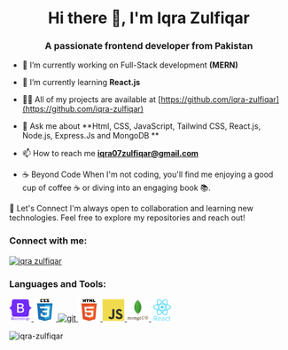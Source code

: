 <h1 align="center">Hi there 👋, I'm Iqra Zulfiqar</h1>
<h3 align="center">A passionate frontend developer from Pakistan</h3>

- 🔭 I’m currently working on Full-Stack development **(MERN)**

- 🌱 I’m currently learning **React.js**

- 👨‍💻 All of my projects are available at [https://github.com/iqra-zulfiqar](https://github.com/iqra-zulfiqar)

- 💬 Ask me about **Html, CSS, JavaScript, Tailwind CSS, React.js, Node.js, Express.Js and MongoDB **

- 📫 How to reach me **iqra07zulfiqar@gmail.com**

- ☕ Beyond Code
When I'm not coding, you'll find me enjoying a good cup of coffee ☕ or diving into an engaging book 📚.</br>


📩 Let's Connect
I'm always open to collaboration and learning new technologies. Feel free to explore my repositories and reach out!

<h3 align="left">Connect with me:</h3>
<p align="left">
<a href="https://www.linkedin.com/in/iqrazulfiqar/" target="blank"><img align="center" src="https://raw.githubusercontent.com/rahuldkjain/github-profile-readme-generator/master/src/images/icons/Social/linked-in-alt.svg" alt="iqra zulfiqar" height="30" width="40" /></a>
</p>

<h3 align="left">Languages and Tools:</h3>
<p align="left"> <a href="https://getbootstrap.com" target="_blank" rel="noreferrer"> <img src="https://raw.githubusercontent.com/devicons/devicon/master/icons/bootstrap/bootstrap-plain-wordmark.svg" alt="bootstrap" width="40" height="40"/> </a> <a href="https://www.w3schools.com/css/" target="_blank" rel="noreferrer"> <img src="https://raw.githubusercontent.com/devicons/devicon/master/icons/css3/css3-original-wordmark.svg" alt="css3" width="40" height="40"/> </a> <a href="https://git-scm.com/" target="_blank" rel="noreferrer"> <img src="https://www.vectorlogo.zone/logos/git-scm/git-scm-icon.svg" alt="git" width="40" height="40"/> </a> <a href="https://www.w3.org/html/" target="_blank" rel="noreferrer"> <img src="https://raw.githubusercontent.com/devicons/devicon/master/icons/html5/html5-original-wordmark.svg" alt="html5" width="40" height="40"/> </a> <a href="https://developer.mozilla.org/en-US/docs/Web/JavaScript" target="_blank" rel="noreferrer"> <img src="https://raw.githubusercontent.com/devicons/devicon/master/icons/javascript/javascript-original.svg" alt="javascript" width="40" height="40"/> </a> <a href="https://www.mongodb.com/" target="_blank" rel="noreferrer"> <img src="https://raw.githubusercontent.com/devicons/devicon/master/icons/mongodb/mongodb-original-wordmark.svg" alt="mongodb" width="40" height="40"/> </a> <a href="https://reactjs.org/" target="_blank" rel="noreferrer"> <img src="https://raw.githubusercontent.com/devicons/devicon/master/icons/react/react-original-wordmark.svg" alt="react" width="40" height="40"/> </a> </p>

<p><img align="center" src="https://github-readme-stats.vercel.app/api/top-langs?username=iqra-zulfiqar&show_icons=true&locale=en&layout=compact" alt="iqra-zulfiqar" /></p>
